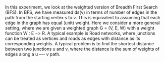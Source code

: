 

In this experiment, we look at the weighted version of Breadth First Search (BFS). In BFS, we have measured ds(v) in terms of number of edges in the path from the starting vertex s to v. This is equivalent to assuming that each edge in the graph has equal (unit) weight. Here we consider a more general setting, where we are given a weighted graph G = (V, E, W) with a weight function W : E −> R. A typical example is Road networks, where junctions can be treated as vertices and roads as edges with distance as its corresponding weights. A typical problem is to find the shortest distance between two junctions u and v, where the distance is the sum of weights of edges along a u --- v path.


